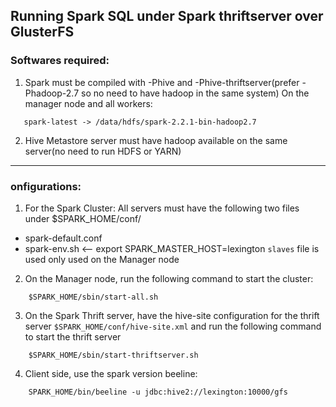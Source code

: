 ## Running Spark SQL under Spark thriftserver over GlusterFS ##

### Softwares required: ###
1. Spark must be compiled with -Phive and -Phive-thriftserver(prefer -Phadoop-2.7 so no 
   need to have hadoop in the same system) On the manager node and all workers:
```
   spark-latest -> /data/hdfs/spark-2.2.1-bin-hadoop2.7 
```   
2. Hive Metastore server must have hadoop available on the same server(no need to run HDFS or YARN)

------
### onfigurations: ###
1. For the Spark Cluster:
All servers must have the following two files under $SPARK_HOME/conf/
- spark-default.conf
- spark-env.sh            <-- export SPARK_MASTER_HOST=lexington
`slaves` file is used only used on the Manager node

2. On the Manager node, run the following command to start the cluster:
```
    $SPARK_HOME/sbin/start-all.sh
```
3. On the Spark Thrift server, have the hive-site configuration for the thrift server
`$SPARK_HOME/conf/hive-site.xml` and run the following command to start the thrift server
```
    $SPARK_HOME/sbin/start-thriftserver.sh
```
4. Client side, use the spark version beeline: 
```
    SPARK_HOME/bin/beeline -u jdbc:hive2://lexington:10000/gfs
```
